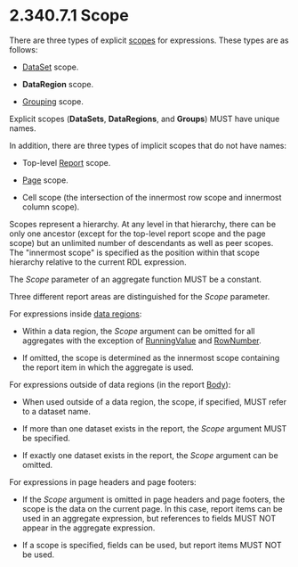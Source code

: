 <html dir="LTR" xmlns:mshelp="http://msdn.microsoft.com/mshelp" xmlns:ddue="http://ddue.schemas.microsoft.com/authoring/2003/5" xmlns:xlink="http://www.w3.org/1999/xlink" xmlns:tool="http://www.microsoft.com/tooltip">
    <head>
        <meta http-equiv="Content-Type" content="text/html; CHARSET=utf-8"></meta>
        <meta name="save" content="history"></meta>
        <title>2.340.7.1 Scope</title>
        <xml>
            <mshelp:toctitle title="2.340.7.1 Scope"></mshelp:toctitle>
            <mshelp:rltitle title="[MS-RDL]: Scope"></mshelp:rltitle>
            <mshelp:keyword index="A" term="d515a708-2f66-45dc-8128-3bfc642e76e5"></mshelp:keyword>
            <mshelp:attr name="DCSext.ContentType" value="open specification"></mshelp:attr>
            <mshelp:attr name="AssetID" value="d515a708-2f66-45dc-8128-3bfc642e76e5"></mshelp:attr>
            <mshelp:attr name="TopicType" value="kbRef"></mshelp:attr>
            <mshelp:attr name="DCSext.Title" value="[MS-RDL]: Scope" />
        </xml>
    </head>
    <body>
        <div id="header">
            <h1 class="heading">2.340.7.1 Scope</h1>
        </div>
        <div id="mainSection">
            <div id="mainBody">
                <div id="allHistory" class="saveHistory"></div>
                <div id="sectionSection0" class="section" name="collapseableSection">
                    

<p>There are three types of explicit <a href="b2482b3f-74ab-4ca8-a9e5-c07955011743.md#gt_128cd76b-eecb-41e6-96f7-f73c2bf9235a">scopes</a> for expressions.
These types are as follows: </p>

<ul><li><p><span><span> 
</span></span><a href="a14782b0-2e2f-4305-83a3-3de3fd750b6a.md">DataSet</a> scope.</p>

</li><li><p><span><span> 
</span></span><b>DataRegion</b> scope.</p>

</li><li><p><span><span> 
</span></span><a href="7d574154-eefe-4fc1-8b78-3a18b9350e87.md">Grouping</a>
scope.</p>

</li></ul><p>Explicit scopes (<b>DataSets</b>, <b>DataRegions</b>, and <b>Groups</b>)
MUST have unique names.</p>

<p>In addition, there are three types of implicit scopes that
do not have names:</p>

<ul><li><p><span><span> 
</span></span>Top-level <a href="6bbaafec-020b-406c-b4e7-5e4318b616cb.md">Report</a>
scope.</p>

</li><li><p><span><span> 
</span></span><a href="b5e525d5-00d6-4e1a-8813-55f327da6b4c.md">Page</a>
scope.</p>

</li><li><p><span><span> 
</span></span>Cell scope (the intersection of the innermost row scope and
innermost column scope).</p>

</li></ul><p>Scopes represent a hierarchy. At any level in that
hierarchy, there can be only one ancestor (except for the top-level report
scope and the page scope) but an unlimited number of descendants as well as
peer scopes. The &quot;innermost scope&quot; is specified as the position
within that scope hierarchy relative to the current RDL expression. </p>

<p>The <i>Scope</i> parameter of an aggregate function MUST be
a constant.</p>

<p>Three different report areas are distinguished for the <i>Scope</i>
parameter.</p>

<p>For expressions inside <a href="b2482b3f-74ab-4ca8-a9e5-c07955011743.md#gt_6abb146e-d02e-45aa-a034-b25b23b0dd48">data regions</a>:</p>

<ul><li><p><span><span> 
</span></span>Within a data region, the <i>Scope</i> argument can be omitted
for all aggregates with the exception of <a href="d87b6538-477f-4292-a3dd-a5774142bec6.md">RunningValue</a> and <a href="5246ac2c-9de7-42a2-9b5a-73484f9fe73b.md">RowNumber</a>.</p>

</li><li><p><span><span> 
</span></span>If omitted, the scope is determined as the innermost scope
containing the report item in which the aggregate is used. </p>

</li></ul><p>For expressions outside of data regions (in the report <a href="6bf4e125-fdfd-4d04-88aa-c4395ba8a252.md">Body</a>):</p>

<ul><li><p><span><span> 
</span></span>When used outside of a data region, the scope, if specified, MUST
refer to a dataset name.</p>

</li><li><p><span><span> 
</span></span>If more than one dataset exists in the report, the <i>Scope</i>
argument MUST be specified.</p>

</li><li><p><span><span> 
</span></span>If exactly one dataset exists in the report, the <i>Scope</i>
argument can be omitted.</p>

</li></ul><p>For expressions in page headers and page footers:</p>

<ul><li><p><span><span> 
</span></span>If the <i>Scope</i> argument is omitted in page headers and page
footers, the scope is the data on the current page. In this case, report items
can be used in an aggregate expression, but references to fields MUST NOT
appear in the aggregate expression.</p>

</li><li><p><span><span> 
</span></span>If a scope is specified, fields can be used, but report items
MUST NOT be used.</p>

</li></ul>
                </div>
            </div>
        </div>
    </body>
</html>